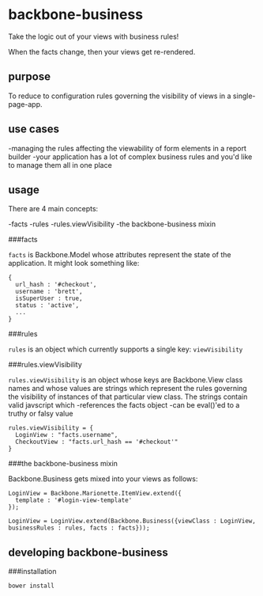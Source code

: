 backbone-business
=================

Take the logic out of your views with business rules!

When the facts change, then your views get re-rendered.

purpose
-----------
To reduce to configuration rules governing the visibility of views in a single-page-app.

use cases
-----------
-managing the rules affecting the viewability of form elements in a report builder
-your application has a lot of complex business rules and you'd like to manage them all in one place

usage
-----------

There are 4 main concepts:

-facts
-rules
-rules.viewVisibility
-the backbone-business mixin

###facts

`facts` is Backbone.Model whose attributes represent the state of the application. It might look something like:

```
{
  url_hash : '#checkout',
  username : 'brett',
  isSuperUser : true,
  status : 'active',
  ...
}
```

###rules

`rules` is an object which currently supports a single key: `viewVisibility`

###rules.viewVisibility

`rules.viewVisibility` is an object whose keys are Backbone.View class names and whose values are strings which represent the rules governing the visibility of instances of that particular view class. The strings contain valid javscript which 
-references the facts object
-can be eval()'ed to a truthy or falsy value

```
rules.viewVisibility = {
  LoginView : "facts.username",
  CheckoutView : "facts.url_hash == '#checkout'"
}

```

###the backbone-business mixin

Backbone.Business gets mixed into your views as follows:

```
LoginView = Backbone.Marionette.ItemView.extend({
  template : '#login-view-template'
});

LoginView = LoginView.extend(Backbone.Business({viewClass : LoginView, businessRules : rules, facts : facts}));
```


developing backbone-business
-----------

###installation
```
bower install
```
